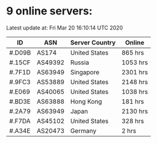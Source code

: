 # 9 online servers:

Latest update at: Fri Mar 20 16:10:14 UTC 2020

| ID | ASN | Server Country | Online |
| -- | --- | -------------- | ------ |
| #.D09B | AS174 | United States | 865 hrs |
| #.15CF | AS49392 | Russia | 1053 hrs |
| #.7F1D | AS63949 | Singapore | 2301 hrs |
| #.9FC3 | AS53889 | United States | 2148 hrs |
| #.E069 | AS40065 | United States | 1038 hrs |
| #.BD3E | AS63888 | Hong Kong | 181 hrs |
| #.2A79 | AS63949 | Japan | 2130 hrs |
| #.F7DA | AS45102 | United States | 328 hrs |
| #.A34E | AS20473 | Germany | 2 hrs |

